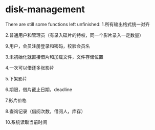 # disk-management
There are still some functions left unfinished: 
1.所有输出格式统一对齐</br>  

2.普通用户和管理员（有录入碟片的特权，同一个影片录入一定数量）</br>    

9.用户，会员注册登录和密码，校验会员名</br>   

3.未初始化就直接借片和加载文件，文件存储位置</br>    

4.一次可以借还多张影片</br>    

5.下架影片</br>    

6.期限，借片截止日期，deadline</br>    

7.影片价格</br>    

8.查询记录（借阅次数，借阅人，库存）</br>    

10.系统读取当前时间
